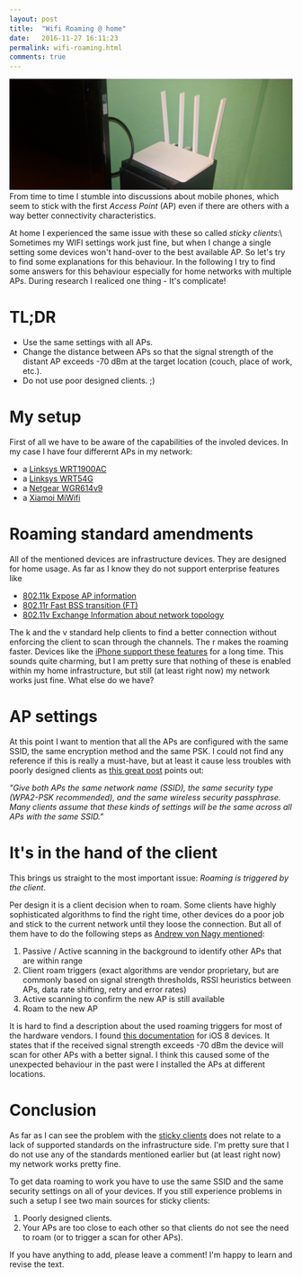 ```yaml
---
layout: post
title:  "Wifi Roaming @ home"
date:   2016-11-27 16:11:23
permalink: wifi-roaming.html
comments: true
---
```

<span class="image featured"><img src="images/router.jpg" alt="just an access point"></span>
From time to time I stumble into discussions about mobile phones, which seem to stick with the first *Access Point* (AP) even if 
there are others with a way better connectivity characteristics.

At home I experienced the same issue with these so called *sticky clients*:\\
Sometimes my WIFI settings work just fine, but when I change a single setting some devices won't hand-over to the best available AP.
So let's try to find some explanations for this behaviour.
In the following I try to find some answers for this behaviour especially for home networks with multiple APs.
During research I realiced one thing - It's complicate!

# TL;DR

* Use the same settings with all APs.
* Change the distance between APs so that the signal strength of the distant AP exceeds -70 dBm at the target location (couch, place of work, etc.).
* Do not use poor designed clients. ;)

# My setup
First of all we have to be aware of the capabilities of the involed devices.
In my case I have four differernt APs in my network:

* a [Linksys WRT1900AC](http://www.linksys.com/us/p/P-WRT1900AC/)
* a [Linksys WRT54G](http://www.linksys.com/us/support-product?pid=01t80000003KXPxAAO)
* a [Netgear WGR614v9](https://www.netgear.com/support/product/WGR614v9.aspx?cid=wmt_netgear_organic)
* a [Xiamoi MiWifi](http://xiaomi-mi.com/mi-wifi/xiaomi-mi-wifi-router-3c-white/)

# Roaming standard amendments
All of the mentioned devices are infrastructure devices. They are designed for home usage.
As far as I know they do not support enterprise features like 

* [802.11k Expose AP information](https://en.wikipedia.org/wiki/IEEE_802.11k-2008)
* [802.11r Fast BSS transition (FT)](https://en.wikipedia.org/wiki/IEEE_802.11r-2008)
* [802.11v Exchange Information about network topology](https://en.wikipedia.org/wiki/IEEE_802.11v)

The k and the v standard help clients to find a better connection without enforcing the client to scan through the channels.
The r makes the roaming faster. Devices like the [iPhone support these features](https://support.apple.com/en-us/HT202628) 
for a long time. This sounds quite charming, but I am pretty sure that nothing of these is enabled within my home infrastructure,
but still (at least right now) my network works just fine. What else do we have?

# AP settings
At this point I want to mention that all the APs are configured with the same SSID, the same encryption method and the 
same PSK. I could not find any reference if this is really a must-have, but at least it cause less troubles with poorly 
designed clients as [this great post](http://superuser.com/questions/122441/how-can-i-get-the-same-ssid-for-multiple-access-points)
points out: 

*"Give both APs the same network name (SSID), the same security type (WPA2-PSK recommended), and the same wireless security passphrase. 
Many clients assume that these kinds of settings will be the same across all APs with the same SSID."*

# It's in the hand of the client

This brings us straight to the most important issue: *Roaming is triggered by the client*.

Per design it is a client decision when to roam. Some clients have highly sophisticated algorithms to find the right time,
other devices do a poor job and stick to the current network until they loose the connection.
But all of them have to do the following steps as [Andrew von Nagy mentioned](http://www.revolutionwifi.net/revolutionwifi/2011/12/wi-fi-roaming-analysis-part-1.html):

1. Passive / Active scanning in the background to identify other APs that are within range
2. Client roam triggers (exact algorithms are vendor proprietary, but are commonly based on signal strength thresholds, RSSI heuristics between APs, data rate shifting, retry and error rates)
3. Active scanning to confirm the new AP is still available
4. Roam to the new AP

It is hard to find a description about the used roaming triggers for most of the hardware vendors. 
I found [this documentation](https://support.apple.com/en-us/HT203068) for iOS 8 devices. 
It states that if the received signal strength exceeds -70 dBm the device will scan for other APs with a better signal.
I think this caused some of the unexpected behaviour in the past were I installed the APs at different locations.

# Conclusion
As far as I can see the problem with the [sticky clients](http://wifinigel.blogspot.co.at/2015/03/what-are-sticky-clients.html) 
does not relate to a lack of supported standards on the infrastructure side.
I'm pretty sure that I do not use any of the standards mentioned earlier but (at least right now) my network works pretty fine. 

To get data roaming to work you have to use the same SSID and the same security settings on all of your devices. 
If you still experience problems in such a setup I see two main sources for sticky clients:

1. Poorly designed clients.
2. Your APs are too close to each other so that clients do not see the need to roam (or to trigger a scan for other APs).

If you have anything to add, please leave a comment! I'm happy to learn and revise the text.
